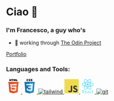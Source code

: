 <h1 align="left">Ciao 👋</h1>
<h3 align="left">I'm Francesco, a guy who's</h3>
<ul align="left">
  <li> 🔭 working through <a href="https://www.theodinproject.com/paths/full-stack-javascript">The Odin Project</a></li>
</ul>

<a href="http://portfolio-ivory-sigma.vercel.app/">Portfolio</a>

<p align="left">
</p>

<h3 align="left">Languages and Tools:</h3>

<p align="left"> 
<a href="https://www.w3.org/html/" target="_blank" rel="noreferrer"> <img src="https://raw.githubusercontent.com/devicons/devicon/master/icons/html5/html5-original-wordmark.svg" alt="html5" width="40" height="40"/> </a> <a href="https://www.w3schools.com/css/" target="_blank" rel="noreferrer"> <img src="https://raw.githubusercontent.com/devicons/devicon/master/icons/css3/css3-original-wordmark.svg" alt="css3" width="40" height="40"/> </a> <a href="https://tailwindcss.com/" target="_blank" rel="noreferrer"> <img src="https://www.vectorlogo.zone/logos/tailwindcss/tailwindcss-icon.svg" alt="tailwind" width="40" height="40"/> </a> <a href="https://developer.mozilla.org/en-US/docs/Web/JavaScript" target="_blank" rel="noreferrer"> <img src="https://raw.githubusercontent.com/devicons/devicon/master/icons/javascript/javascript-original.svg" alt="javascript" width="40" height="40"/> </a> <a href="https://reactjs.org/" target="_blank" rel="noreferrer"> <img src="https://raw.githubusercontent.com/devicons/devicon/master/icons/react/react-original-wordmark.svg" alt="react" width="40" height="40"/> </a> <a href="https://git-scm.com/" target="_blank" rel="noreferrer"> <img src="https://www.vectorlogo.zone/logos/git-scm/git-scm-icon.svg" alt="git" width="40" height="40"/> </a>
</p>


<!---
francisGolden/francisGolden is a ✨ special ✨ repository because its `README.md` (this file) appears on your GitHub profile.
You can click the Preview link to take a look at your changes.
--->
